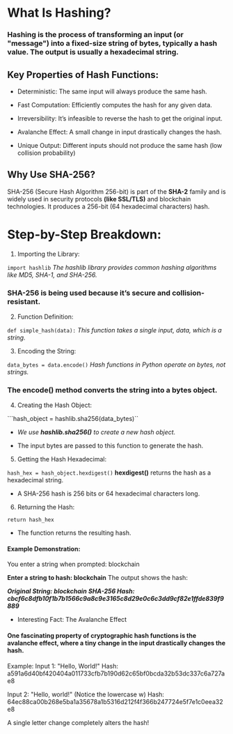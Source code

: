 # What Is Hashing?

### Hashing is the process of transforming an input (or "message") into a fixed-size string of bytes, typically a hash value. The output is usually a hexadecimal string.

## Key Properties of Hash Functions:
- Deterministic: The same input will always produce the same hash.

- Fast Computation: Efficiently computes the hash for any given data.

- Irreversibility: It’s infeasible to reverse the hash to get the original input.

- Avalanche Effect: A small change in input drastically changes the hash.

- Unique Output: Different inputs should not produce the same hash (low collision probability)

## Why Use SHA-256?

SHA-256 (Secure Hash Algorithm 256-bit) is part of the **SHA-2** family and is widely used in security protocols **(like SSL/TLS)** and blockchain technologies. It produces a 256-bit (64 hexadecimal characters) hash.

# Step-by-Step Breakdown:

1. Importing the Library:

```import hashlib```
*The hashlib library provides common hashing algorithms like MD5, SHA-1, and SHA-256.*

### SHA-256 is being used because it’s secure and collision-resistant.

2. Function Definition:

```def simple_hash(data):```
*This function takes a single input, data, which is a string.*

3. Encoding the String:

```data_bytes = data.encode()```
*Hash functions in Python operate on bytes, not strings.*

### The **encode()** method converts the string into a bytes object.

4. Creating the Hash Object:

```hash_object = hashlib.sha256(data_bytes)``
- *We use **hashlib.sha256()** to create a new hash object.*

- The input bytes are passed to this function to generate the hash.

5. Getting the Hash Hexadecimal:

```hash_hex = hash_object.hexdigest()```
**hexdigest()** returns the hash as a hexadecimal string.

- A SHA-256 hash is 256 bits or 64 hexadecimal characters long.

6. Returning the Hash:

```return hash_hex```
- The function returns the resulting hash.

#### Example Demonstration:
You enter a string when prompted: blockchain

**Enter a string to hash: blockchain**
The output shows the hash:

***Original String: blockchain**
**SHA-256 Hash: cbcf6c8dfb10f1b7b1566c9a8c9e3165c8d29e0c6c3dd9cf82e1ffde839f9889***

- Interesting Fact: The Avalanche Effect
#### One fascinating property of cryptographic hash functions is the avalanche effect, where a tiny change in the input drastically changes the hash.

Example:
Input 1: "Hello, World!"
Hash: a591a6d40bf420404a011733cfb7b190d62c65bf0bcda32b53dc337c6a727ae8

Input 2: "Hello, world!" (Notice the lowercase w)
Hash: 64ec88ca00b268e5ba1a35678a1b5316d212f4f366b247724e5f7e1c0eea32e8

A single letter change completely alters the hash!

